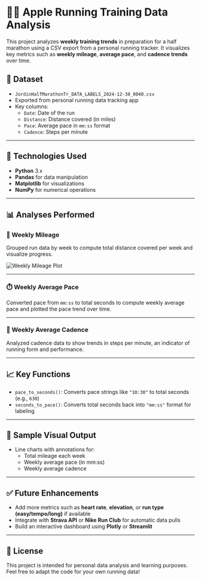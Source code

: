 # 🏃‍♀️ Apple Running Training Data Analysis

This project analyzes **weekly training trends** in preparation for a half marathon using a CSV export from a personal running tracker. It visualizes key metrics such as **weekly mileage**, **average pace**, and **cadence trends** over time.

## 📁 Dataset
- `JordinHalfMarathonTr_DATA_LABELS_2024-12-30_0040.csv`
- Exported from personal running data tracking app
- Key columns:
  - `Date`: Date of the run
  - `Distance`: Distance covered (in miles)
  - `Pace`: Average pace in `mm:ss` format
  - `Cadence`: Steps per minute

---

## 🧰 Technologies Used

- **Python** 3.x
- **Pandas** for data manipulation
- **Matplotlib** for visualizations
- **NumPy** for numerical operations

---

## 📊 Analyses Performed

### 📅 Weekly Mileage
Grouped run data by week to compute total distance covered per week and visualize progress.

![Weekly Mileage Plot](#)

---

### ⏱️ Weekly Average Pace
Converted pace from `mm:ss` to total seconds to compute weekly average pace and plotted the pace trend over time.

---

### 👣 Weekly Average Cadence
Analyzed cadence data to show trends in steps per minute, an indicator of running form and performance.

---

## 📈 Key Functions

- `pace_to_seconds()`: Converts pace strings like `"10:30"` to total seconds (e.g., `630`)
- `seconds_to_pace()`: Converts total seconds back into `"mm:ss"` format for labeling

---

## 📌 Sample Visual Output

- Line charts with annotations for:
  - Total mileage each week
  - Weekly average pace (in mm:ss)
  - Weekly average cadence

---

## ✅ Future Enhancements

- Add more metrics such as **heart rate**, **elevation**, or **run type (easy/tempo/long)** if available
- Integrate with **Strava API** or **Nike Run Club** for automatic data pulls
- Build an interactive dashboard using **Plotly** or **Streamlit**

---

## 📄 License

This project is intended for personal data analysis and learning purposes. Feel free to adapt the code for your own running data!

